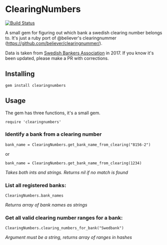 # ClearingNumbers

[![Build Status](https://travis-ci.org/cupofjoakim/clearingnumbers.png?branch=master)](https://travis-ci.org/cupofjoakim/clearingnumbers)

A small gem for figuring out which bank a swedish clearing number belongs to. It's just a ruby port of @believer's clearingnummer (https://github.com/believer/clearingnummer/).

Data is taken from [Swedish Bankers Association](http://www.swedishbankers.se/media/3535/1710_clearingnummer-institut.pdf) in 2017. If you know it's been updated, please make a PR with corrections.

## Installing
````
gem install clearingnumbers
````

## Usage
The gem has three functions, it's a small gem.

````
require 'clearingnumbers'
````

### Identify a bank from a clearing number
````
bank_name = ClearingNumbers.get_bank_name_from_clearing("8156-2")
````
or 
````
bank_name = ClearingNumbers.get_bank_name_from_clearing(1234)
````
*Takes both ints and strings. Returns nil if no match is found*

### List all registered banks:
````
ClearingNumbers.bank_names
````
*Returns array of bank names as strings*

### Get all valid clearing number ranges for a bank:
````
ClearingNumbers.clearing_numbers_for_bank("Swedbank")
````
*Argument must be a string, returns array of ranges in hashes*

